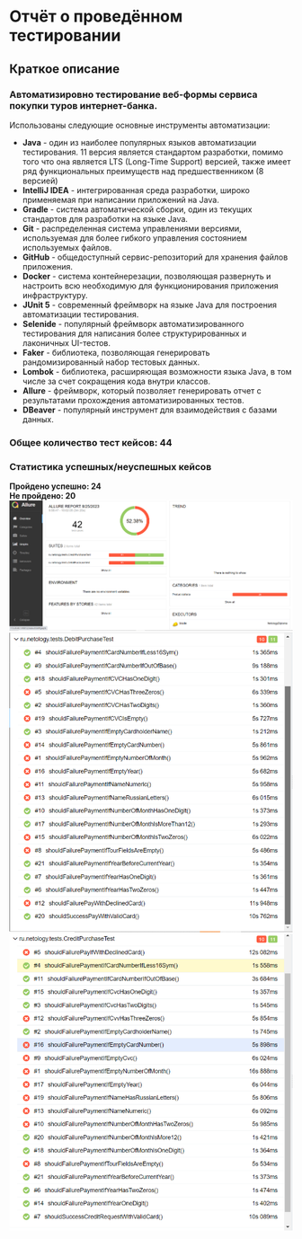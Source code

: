 # Отчёт о проведённом тестировании
## Краткое описание
### Автоматизировно тестирование веб-формы сервиса покупки туров интернет-банка.

Использованы следующие основные инструменты автоматизации:
- **Java** - один из наиболее популярных языков автоматизации тестирования. 11 версия является стандартом разработки, помимо того что она является LTS (Long-Time Support) версией, также имеет ряд функциональных преимуществ над предшественником (8 версией)</br>
- **IntelliJ IDEA** - интегрированная среда разработки, широко применяемая при написании приложений на Java. 
- **Gradle** - система автоматической сборки, один из текущих стандартов для разработки на языке Java. 
- **Git** - распределенная система управлениями версиями, используемая для более гибкого управления состоянием используемых файлов. 
- **GitHub** - общедоступный сервис-репозиторий для хранения файлов приложения. </br>
- **Docker** - система контейнерезации, позволяющая развернуть и настроить всю необходимую для функционирования приложения инфраструктуру.
- **JUnit 5** - современный фреймворк на языке Java для построения автоматизации тестирования. </br>
- **Selenide** - популярный фреймворк автоматизированного тестирования для написания более структурированных и лаконичных UI-тестов. 
- **Faker** - библиотека, позволяющая генерировать рандомизированный набор тестовых данных. </br>
- **Lombok** - библиотека, расширяющая возможности языка Java, в том числе за счет сокращения кода внутри классов.
- **Allure** - фреймворк, который позволяет генерировать отчет с результатами прохождения автоматизированных тестов. 
- **DBeaver** - популярный инструмент для взаимодействия с базами данных. 

### Общее количество тест кейсов: 44

### Статистика успешных/неуспешных кейсов

**Пройдено успешно: 24**
<br> **Не пройдено: 20** </br>
![AllureSummary](https://github.com/DENIVON95/NetologyDiploma/blob/master/images/allureSummary.png)
![debit](https://github.com/DENIVON95/NetologyDiploma/blob/master/images/debitreport.png)
![credit](https://github.com/DENIVON95/NetologyDiploma/blob/master/images/creditreport.png)
